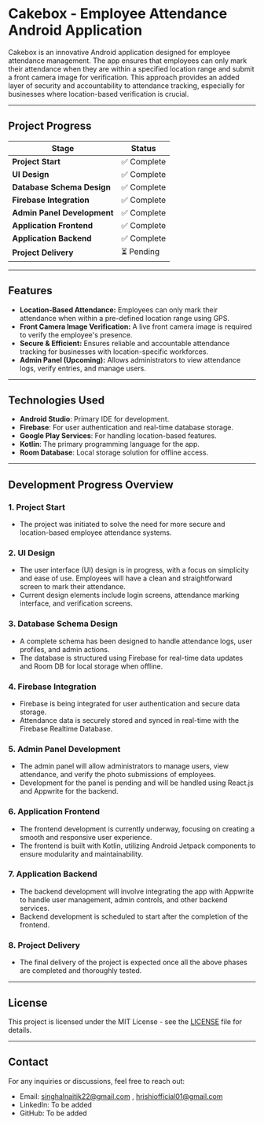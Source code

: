 # Cakebox - Employee Attendance Android Application

Cakebox is an innovative Android application designed for employee attendance management. The app ensures that employees can only mark their attendance when they are within a specified location range and submit a front camera image for verification. This approach provides an added layer of security and accountability to attendance tracking, especially for businesses where location-based verification is crucial.

---

## Project Progress

| Stage                      | Status         |
| --------------------------- |----------------|
| **Project Start**            | ✅ Complete     |
| **UI Design**                | ✅ Complete     |
| **Database Schema Design**   | ✅ Complete     |
| **Firebase Integration**     | ✅ Complete |
| **Admin Panel Development**  | ✅ Complete    |
| **Application Frontend**     | ✅ Complete |
| **Application Backend**      | ✅ Complete    |
| **Project Delivery**         | ⏳ Pending      |

---

## Features

- **Location-Based Attendance:** Employees can only mark their attendance when within a pre-defined location range using GPS.
- **Front Camera Image Verification:** A live front camera image is required to verify the employee's presence.
- **Secure & Efficient:** Ensures reliable and accountable attendance tracking for businesses with location-specific workforces.
- **Admin Panel (Upcoming):** Allows administrators to view attendance logs, verify entries, and manage users.

---

## Technologies Used

- **Android Studio**: Primary IDE for development.
- **Firebase**: For user authentication and real-time database storage.
- **Google Play Services**: For handling location-based features.
- **Kotlin**: The primary programming language for the app.
- **Room Database**: Local storage solution for offline access.

---

## Development Progress Overview

### 1. **Project Start**
- The project was initiated to solve the need for more secure and location-based employee attendance systems.

### 2. **UI Design**
- The user interface (UI) design is in progress, with a focus on simplicity and ease of use. Employees will have a clean and straightforward screen to mark their attendance.
- Current design elements include login screens, attendance marking interface, and verification screens.

### 3. **Database Schema Design**
- A complete schema has been designed to handle attendance logs, user profiles, and admin actions.
- The database is structured using Firebase for real-time data updates and Room DB for local storage when offline.

### 4. **Firebase Integration**
- Firebase is being integrated for user authentication and secure data storage.
- Attendance data is securely stored and synced in real-time with the Firebase Realtime Database.

### 5. **Admin Panel Development**
- The admin panel will allow administrators to manage users, view attendance, and verify the photo submissions of employees.
- Development for the panel is pending and will be handled using React.js and Appwrite for the backend.

### 6. **Application Frontend**
- The frontend development is currently underway, focusing on creating a smooth and responsive user experience.
- The frontend is built with Kotlin, utilizing Android Jetpack components to ensure modularity and maintainability.

### 7. **Application Backend**
- The backend development will involve integrating the app with Appwrite to handle user management, admin controls, and other backend services.
- Backend development is scheduled to start after the completion of the frontend.

### 8. **Project Delivery**
- The final delivery of the project is expected once all the above phases are completed and thoroughly tested.

---


## License

This project is licensed under the MIT License - see the [LICENSE](LICENSE) file for details.

---

## Contact

For any inquiries or discussions, feel free to reach out:

- Email: singhalnaitik22@gmail.com , hrishiofficial01@gmail.com
- LinkedIn: To be added
- GitHub: To be added

